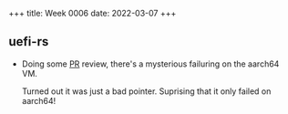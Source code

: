 +++
title: Week 0006
date: 2022-03-07
+++

## uefi-rs

* Doing some [PR](https://github.com/rust-osdev/uefi-rs/pull/386)
  review, there's a mysterious failuring on the aarch64 VM.
  
  Turned out it was just a bad pointer. Suprising that it only failed on
  aarch64!
